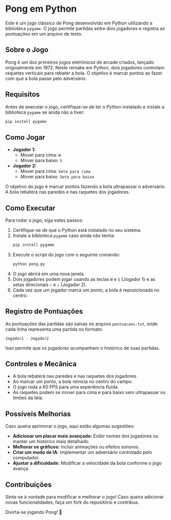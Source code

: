 # Pong em Python

Este é um jogo clássico de Pong desenvolvido em Python utilizando a biblioteca `pygame`. O jogo permite partidas entre dois jogadores e registra as pontuações em um arquivo de texto.

## Sobre o Jogo
Pong é um dos primeiros jogos eletrônicos de arcade criados, lançado originalmente em 1972. Neste remake em Python, dois jogadores controlam raquetes verticais para rebater a bola. O objetivo é marcar pontos ao fazer com que a bola passe pelo adversário.

## Requisitos
Antes de executar o jogo, certifique-se de ter o Python instalado e instale a biblioteca `pygame` se ainda não a tiver:

```sh
pip install pygame
```

## Como Jogar
- **Jogador 1:**
  - Mover para cima: `W`
  - Mover para baixo: `S`
- **Jogador 2:**
  - Mover para cima: `Seta para cima`
  - Mover para baixo: `Seta para baixo`

O objetivo do jogo é marcar pontos fazendo a bola ultrapassar o adversário. A bola rebaterá nas paredes e nas raquetes dos jogadores.

## Como Executar
Para rodar o jogo, siga estes passos:

1. Certifique-se de que o Python está instalado no seu sistema.
2. Instale a biblioteca `pygame` caso ainda não tenha:
   ```sh
   pip install pygame
   ```
3. Execute o script do jogo com o seguinte comando:
   ```sh
   python pong.py
   ```
4. O jogo abrirá em uma nova janela.
5. Dois jogadores podem jogar usando as teclas `W` e `S` (Jogador 1) e as setas direcionais `↑` e `↓` (Jogador 2).
6. Cada vez que um jogador marca um ponto, a bola é reposicionada no centro.

## Registro de Pontuações
As pontuações das partidas são salvas no arquivo `pontuacoes.txt`, onde cada linha representa uma partida no formato:
```
Jogador1 - Jogador2
```
Isso permite que os jogadores acompanhem o histórico de suas partidas.

## Controles e Mecânica
- A bola rebaterá nas paredes e nas raquetes dos jogadores.
- Ao marcar um ponto, a bola reinicia no centro do campo.
- O jogo roda a 60 FPS para uma experiência fluida.
- As raquetes podem se mover para cima e para baixo sem ultrapassar os limites da tela.

## Possíveis Melhorias
Caso queira aprimorar o jogo, aqui estão algumas sugestões:
- **Adicionar um placar mais avançado:** Exibir nomes dos jogadores ou manter um histórico mais detalhado.
- **Melhorar os gráficos:** Incluir animações ou efeitos sonoros.
- **Criar um modo de IA:** Implementar um adversário controlado pelo computador.
- **Ajustar a dificuldade:** Modificar a velocidade da bola conforme o jogo avança.

## Contribuições
Sinta-se à vontade para modificar e melhorar o jogo! Caso queira adicionar novas funcionalidades, faça um fork do repositório e contribua.

Divirta-se jogando Pong! 🏓



